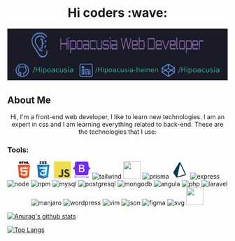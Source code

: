 <h1 align="center"> Hi coders :wave: </h1>

<p align="center">
  <img src="https://github.com/Hipoacusia/Hipoacusia/blob/main/bannergit.png?raw=true"/>
</p>

<h2> About Me </h2>

<p align="center">
  Hi, I'm a front-end web developer, I like to learn new technologies. I am an expert in css and I am learning everything related to back-end. These are the technologies that I use:
</p> 

<h3>Tools:</h3>

<p align="center">
  <img src="https://raw.githubusercontent.com/devicons/devicon/master/icons/html5/html5-original-wordmark.svg" alt="html5" width="40" height="40" style="max-width:100%;">
  <img src="https://raw.githubusercontent.com/devicons/devicon/master/icons/css3/css3-original-wordmark.svg" alt="css3" width="40" height="40" style="max-width:100%;">
  <img src="https://raw.githubusercontent.com/devicons/devicon/master/icons/javascript/javascript-original.svg" alt="javascript" width="40" height="40" style="max-width:100%;">
  <img src="https://raw.githubusercontent.com/devicons/devicon/master/icons/bootstrap/bootstrap-plain-wordmark.svg" alt="bootstrap" width="40" height="40" style="max-width:100%;">
  <img src="https://camo.githubusercontent.com/5734d0669fe22ce04a1cb989a156cd32c379875f6bca56d5210c9432824856d9/68747470733a2f2f7777772e766563746f726c6f676f2e7a6f6e652f6c6f676f732f7461696c77696e646373732f7461696c77696e646373732d69636f6e2e737667" alt="tailwind" width="40" height="40" data-canonical-src="https://www.vectorlogo.zone/logos/tailwindcss/tailwindcss-icon.svg" style="max-width:100%;">  
  <img src="https://www.vectorlogo.zone/logos/sass-lang/sass-lang-icon.svg" all="sass" width="40" height="40">
  <img src="https://www.vectorlogo.zone/logos/typescriptlang/typescriptlang-icon.svg" alt="prisma" height="40" width="40">
  <img src="https://raw.githubusercontent.com/vscode-icons/vscode-icons/c8a4f6272e9a00636383b4df37ba1705587a1b97/icons/file_type_light_prisma.svg" alt="prisma" height="40" width="40">  
  <img src="https://www.vectorlogo.zone/logos/expressjs/expressjs-icon.svg" alt="express" height="40" width="40">
  <img src="https://www.vectorlogo.zone/logos/nodejs/nodejs-icon.svg" alt="node" height="40" width="40">
  <img src="https://www.vectorlogo.zone/logos/npmjs/npmjs-icon.svg" alt="npm" height="40" width="40">
  <img src="https://www.vectorlogo.zone/logos/mysql/mysql-icon.svg" alt="mysql" height="40" width="40">
  <img src="https://www.vectorlogo.zone/logos/postgresql/postgresql-icon.svg" alt="postgresql" height="40" width="40">
  <img src="https://www.vectorlogo.zone/logos/mongodb/mongodb-icon.svg" alt="mongodb" height="40" width="40">
  <img src="https://www.vectorlogo.zone/logos/angular/angular-icon.svg" alt="angula" height="40" width="40">
  <img src="https://www.vectorlogo.zone/logos/php/php-icon.svg" alt="php" height="40" width="40">
  <img src="https://www.vectorlogo.zone/logos/laravel/laravel-icon.svg" alt="laravel" height="40" width="40">
  <img src="https://raw.githubusercontent.com/lukas-w/font-logos/1963c5e05343564b0d23f4920109082120b4e89d/vectors/manjaro.svg" alt="manjaro" height="40" width="40">
  <img src="https://www.vectorlogo.zone/logos/wordpress/wordpress-icon.svg" alt="wordpress" height="40" width="40">
  <img src="https://www.vectorlogo.zone/logos/vim/vim-icon.svg" alt="vim" height="40" width="40">
  <img src="https://www.vectorlogo.zone/logos/json/json-icon.svg" alt="json" height="40" width="40">
  <img src="https://www.vectorlogo.zone/logos/figma/figma-icon.svg" alt="figma" height="40" width="40">
  <img src="https://www.vectorlogo.zone/logos/w3_svg/w3_svg-icon.svg" alt="svg" height="40" width="40">
  <img src="https://www.vectorlogo.zone/logos/inkscape/inkscape-icon.svg" alt="" height="40" width="40">
</p>



[![Anurag's github stats](https://github-readme-stats.vercel.app/api?username=Hipoacusia&show_icons=true&theme=tokyonight)](https://github.com/Hipoacusia/github-readme-stats)

[![Top Langs](https://github-readme-stats.vercel.app/api/top-langs/?username=Hipoacusia&show_icons=true&theme=tokyonight)](https://github.com/Hipoacusia/github-readme-stats)



